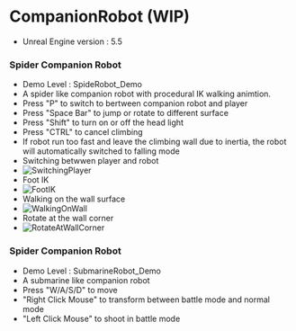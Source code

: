 # CompanionRobot (WIP)
- Unreal Engine version : 5.5

### Spider Companion Robot
- Demo Level : SpideRobot_Demo
- A spider like companion robot with procedural IK walking animtion.
- Press "P" to switch to bertween companion robot and player
- Press "Space Bar" to jump or rotate to different surface
- Press "Shift" to turn on or off the head light
- Press "CTRL" to cancel climbing
- If robot run too fast and leave the climbing wall due to inertia, the robot will automatically switched to falling mode
- Switching betwwen player and robot
- ![SwitchingPlayer](https://github.com/user-attachments/assets/841f7002-ecde-47cb-ab06-1aeb5e8a0747)
- Foot IK
- ![FootIK](https://github.com/user-attachments/assets/81ecdbc4-a8c3-462c-868d-96b0334b9c26)
- Walking on the wall surface
- ![WalkingOnWall](https://github.com/user-attachments/assets/e688e8f7-bb15-42b1-b384-8c111331b636)
- Rotate at the wall corner
- ![RotateAtWallCorner](https://github.com/user-attachments/assets/3a8b8019-bad6-44a8-a45a-1c48814e54a9)

### Spider Companion Robot
- Demo Level : SubmarineRobot_Demo
- A submarine like companion robot
- Press "W/A/S/D" to move
- "Right Click Mouse" to transform between battle mode and normal mode
- "Left Click Mouse" to shoot in battle mode
